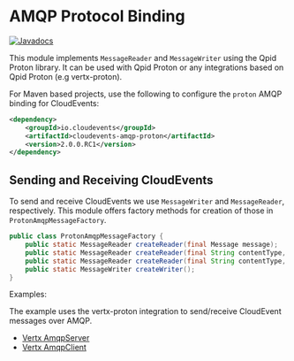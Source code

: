 # AMQP Protocol Binding

[![Javadocs](http://www.javadoc.io/badge/io.cloudevents/cloudevents-amqp-proton.svg?color=green)](http://www.javadoc.io/doc/io.cloudevents/cloudevents-amqp-proton)

This module implements `MessageReader` and `MessageWriter` using the Qpid Proton library. It can be used with Qpid Proton or any integrations based on Qpid Proton  (e.g vertx-proton). 

For Maven based projects, use the following to configure the `proton` AMQP binding for CloudEvents:

```xml
<dependency>
    <groupId>io.cloudevents</groupId>
    <artifactId>cloudevents-amqp-proton</artifactId>
    <version>2.0.0.RC1</version>
</dependency>
```

## Sending and Receiving CloudEvents

To send and receive CloudEvents we use `MessageWriter` and `MessageReader`, respectively.
This module offers factory methods for creation of those in `ProtonAmqpMessageFactory`.

```java
public class ProtonAmqpMessageFactory {
    public static MessageReader createReader(final Message message);
    public static MessageReader createReader(final String contentType, final byte[] payload);
    public static MessageReader createReader(final String contentType, final ApplicationProperties props, final byte[] payload);
    public static MessageWriter createWriter();
}
```

Examples:

The example uses the vertx-proton integration to send/receive CloudEvent messages over AMQP.
* [Vertx AmqpServer](../../examples/amqp-proton/src/main/java/io/cloudevents/examples/amqp/vertx/AmqpServer.java)
* [Vertx AmqpClient](../../examples/amqp-proton/src/main/java/io/cloudevents/examples/amqp/vertx/AmqpClient.java)
